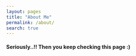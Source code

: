 ```yaml
---
layout: pages
title: "About Me"
permalink: /about/
search: true
---
```


#### Seriously..!! Then you keep checking this page :)
